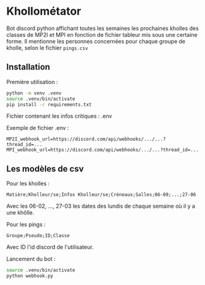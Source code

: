 # Khollométator

Bot discord python affichant toutes les semaines les prochaines kholles des classes de MP2I et MPI en fonction de fichier tableur mis sous une certaine forme. Il mentionne les personnes concernées pour chaque groupe de kholle, selon le fichier `pings.csv`

## Installation

Première utilisation :

```bash
python -m venv .venv
source .venv/bin/activate
pip install -r requirements.txt
```

Fichier contenant les infos critiques : .env

Exemple de fichier .env :

```text
MP2I_webhook_url=https://discord.com/api/webhooks/.../...?thread_id=...
MPI_webhook_url=https://discord.com/api/webhooks/.../...?thread_id=...
```

## Les modèles de csv

Pour les kholles :

```csv
Matière;Kholleur/se;Infos Kholleur/se;Créneaux;Salles;06-09;...;27-06
```

Avec les 06-02, ..., 27-03 les dates des lundis de chaque semaine où il y a une khôlle.

Pour les pings :

```csv
Groupe;Pseudo;ID;Classe
```

Avec ID l'id discord de l'utilisateur.

Lancement du bot :

```bash
source .venv/bin/activate
python webhook.py
```
